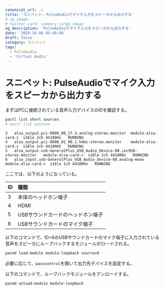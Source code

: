```yaml
---
canonical_url: ./
title: 'スニペット: PulseAudioでマイク入力をスピーカから出力する'
# og_image:
# twitter_card: summary_large_image
og_description: 'PulseAudioでマイク入力をスピーカから出力する'
date: '2020-10-04 03:40:00'
draft: false
category: スニペット
tags:
  - PulseAudio
  - 'Virtual Audio'
---
```

# スニペット: PulseAudioでマイク入力をスピーカから出力する

まずはPCに接続されている音声入力デバイスのIDを確認する。
```sh
pactl list short sources
# pactl list sources
```

```
3	alsa_output.pci-0000_00_1f.3.analog-stereo.monitor	module-alsa-card.c	s16le 2ch 44100Hz	RUNNING
4	alsa_output.pci-0000_01_00.1.hdmi-stereo.monitor	module-alsa-card.c	s16le 2ch 44100Hz	RUNNING
5	alsa_output.usb-GeneralPlus_USB_Audio_Device-00.iec958-stereo.monitor	module-alsa-card.c	s16le 2ch 44100Hz	RUNNING
6	alsa_input.usb-GeneralPlus_USB_Audio_Device-00.analog-mono	module-alsa-card.c	s16le 1ch 44100Hz	RUNNING
```

ここでは、以下のようになっている。

|ID|種類|
|:--|:--|
|3|本体のヘッドホン端子|
|4|HDMI|
|5|USBサウンドカードのヘッドホン端子|
|6|USBサウンドカードのマイク端子|

以下のコマンドで、ID=6のUSBサウンドカードのマイク端子に入力されている音声をスピーカにループバックするモジュールがロードされる。

```sh
pacmd load-module module-loopback source=6
```

必要に応じて、`pavucontrol`を開いて出力先デバイスを設定する。

以下のコマンドで、ループバックモジュールをアンロードする。

```sh
pacmd unload-module module-loopback
```
